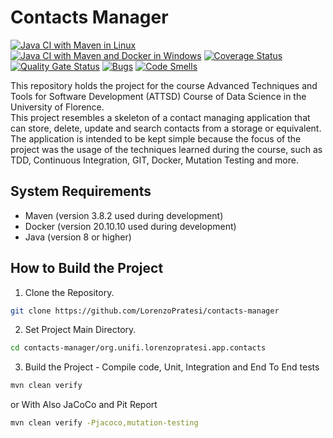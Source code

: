 # Contacts Manager

[![Java CI with Maven in Linux](https://github.com/LorenzoPratesi/contacts-manager/actions/workflows/maven.yml/badge.svg)](https://github.com/LorenzoPratesi/contacts-manager/actions/workflows/maven.yml)
[![Java CI with Maven and Docker in Windows](https://github.com/LorenzoPratesi/contacts-manager/actions/workflows/maven-windows.yml/badge.svg)](https://github.com/LorenzoPratesi/contacts-manager/actions/workflows/maven-windows.yml)
[![Coverage Status](https://coveralls.io/repos/github/LorenzoPratesi/contacts-manager/badge.svg?branch=main)](https://coveralls.io/github/LorenzoPratesi/contacts-manager?branch=main)
[![Quality Gate Status](https://sonarcloud.io/api/project_badges/measure?project=LorenzoPratesi_contacts-manager&metric=alert_status)](https://sonarcloud.io/summary/new_code?id=LorenzoPratesi_contacts-manager)
[![Bugs](https://sonarcloud.io/api/project_badges/measure?project=LorenzoPratesi_contacts-manager&metric=bugs)](https://sonarcloud.io/summary/new_code?id=LorenzoPratesi_contacts-manager)
[![Code Smells](https://sonarcloud.io/api/project_badges/measure?project=LorenzoPratesi_contacts-manager&metric=code_smells)](https://sonarcloud.io/summary/new_code?id=LorenzoPratesi_contacts-manager)

This repository holds the project for the course Advanced Techniques and Tools for Software Development (ATTSD) Course of Data Science in the University of Florence.  
This project resembles a skeleton of a contact managing application that can store, delete, update and search contacts from a storage or equivalent. The application is intended to be kept simple because the focus of the project was the usage of the techniques learned during the course, such as TDD, Continuous Integration, GIT, Docker, Mutation Testing and more.

## System Requirements

- Maven (version 3.8.2 used during development)
- Docker (version 20.10.10 used during development)
- Java (version 8 or higher)

## How to Build the Project
1. Clone the Repository.
```sh
git clone https://github.com/LorenzoPratesi/contacts-manager
```
2. Set Project Main Directory.
```sh
cd contacts-manager/org.unifi.lorenzopratesi.app.contacts
```

3. Build the Project - Compile code, Unit, Integration and End To End tests
```sh
mvn clean verify
```
or With Also JaCoCo and Pit Report
```sh
mvn clean verify -Pjacoco,mutation-testing
```
